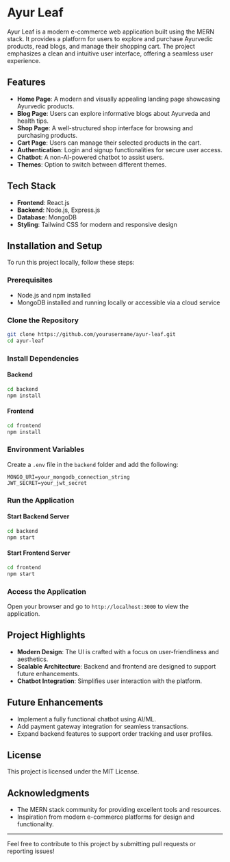 # Ayur Leaf

Ayur Leaf is a modern e-commerce web application built using the MERN stack. It provides a platform for users to explore and purchase Ayurvedic products, read blogs, and manage their shopping cart. The project emphasizes a clean and intuitive user interface, offering a seamless user experience.

## Features

- **Home Page**: A modern and visually appealing landing page showcasing Ayurvedic products.
- **Blog Page**: Users can explore informative blogs about Ayurveda and health tips.
- **Shop Page**: A well-structured shop interface for browsing and purchasing products.
- **Cart Page**: Users can manage their selected products in the cart.
- **Authentication**: Login and signup functionalities for secure user access.
- **Chatbot**: A non-AI-powered chatbot to assist users.
- **Themes**: Option to switch between different themes.

## Tech Stack

- **Frontend**: React.js
- **Backend**: Node.js, Express.js
- **Database**: MongoDB
- **Styling**: Tailwind CSS for modern and responsive design

## Installation and Setup

To run this project locally, follow these steps:

### Prerequisites

- Node.js and npm installed
- MongoDB installed and running locally or accessible via a cloud service

### Clone the Repository

```bash
git clone https://github.com/yourusername/ayur-leaf.git
cd ayur-leaf
```

### Install Dependencies

#### Backend

```bash
cd backend
npm install
```

#### Frontend

```bash
cd frontend
npm install
```

### Environment Variables

Create a `.env` file in the `backend` folder and add the following:

```
MONGO_URI=your_mongodb_connection_string
JWT_SECRET=your_jwt_secret
```

### Run the Application

#### Start Backend Server

```bash
cd backend
npm start
```

#### Start Frontend Server

```bash
cd frontend
npm start
```

### Access the Application

Open your browser and go to `http://localhost:3000` to view the application.

## Project Highlights

- **Modern Design**: The UI is crafted with a focus on user-friendliness and aesthetics.
- **Scalable Architecture**: Backend and frontend are designed to support future enhancements.
- **Chatbot Integration**: Simplifies user interaction with the platform.

## Future Enhancements

- Implement a fully functional chatbot using AI/ML.
- Add payment gateway integration for seamless transactions.
- Expand backend features to support order tracking and user profiles.

## License

This project is licensed under the MIT License.

## Acknowledgments

- The MERN stack community for providing excellent tools and resources.
- Inspiration from modern e-commerce platforms for design and functionality.

---

Feel free to contribute to this project by submitting pull requests or reporting issues!
